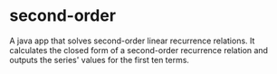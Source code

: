 # second-order
A java app that solves second-order linear recurrence relations. It calculates the closed form of a second-order recurrence relation and outputs the series' values for the first ten terms.
